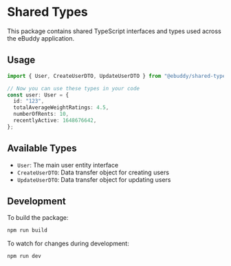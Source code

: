 # Shared Types

This package contains shared TypeScript interfaces and types used across the eBuddy application.

## Usage

```typescript
import { User, CreateUserDTO, UpdateUserDTO } from "@ebuddy/shared-types";

// Now you can use these types in your code
const user: User = {
  id: "123",
  totalAverageWeightRatings: 4.5,
  numberOfRents: 10,
  recentlyActive: 1648676642,
};
```

## Available Types

- `User`: The main user entity interface
- `CreateUserDTO`: Data transfer object for creating users
- `UpdateUserDTO`: Data transfer object for updating users

## Development

To build the package:

```bash
npm run build
```

To watch for changes during development:

```bash
npm run dev
```
